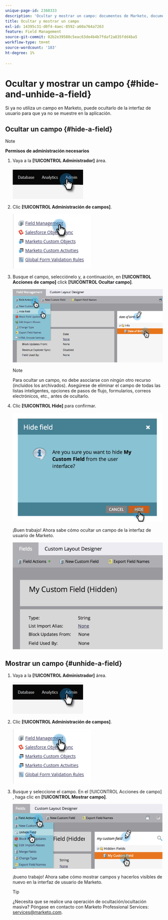 ```yaml
---
unique-page-id: 2360333
description: 'Ocultar y mostrar un campo: documentos de Marketo, documentación del producto'
title: Ocultar y mostrar un campo
exl-id: 14395c31-d0f4-4aec-8592-a60a764a7263
feature: Field Management
source-git-commit: 02b2e39580c5eac63de4b4b7fdaf2a835fdd4ba5
workflow-type: tm+mt
source-wordcount: '183'
ht-degree: 1%

---
```


# Ocultar y mostrar un campo {#hide-and-unhide-a-field}

Si ya no utiliza un campo en Marketo, puede ocultarlo de la interfaz de usuario para que ya no se muestre en la aplicación.

## Ocultar un campo {#hide-a-field}

>[!NOTE]
>
>**Permisos de administración necesarios**

1. Vaya a la **[!UICONTROL Administrador]** área.

   ![](assets/hide-and-unhide-a-field-1.png)

1. Clic **[!UICONTROL Administración de campos]**.

   ![](assets/hide-and-unhide-a-field-2.png)

1. Busque el campo, selecciónelo y, a continuación, en **[!UICONTROL Acciones de campo]** click **[!UICONTROL Ocultar campo]**.

   ![](assets/hide-and-unhide-a-field-3.png)

   >[!NOTE]
   >
   >Para ocultar un campo, no debe asociarse con ningún otro recurso (incluidos los archivados). Asegúrese de eliminar el campo de todas las listas inteligentes, opciones de pasos de flujo, formularios, correos electrónicos, etc., antes de ocultarlo.

1. Clic **[!UICONTROL Hide]** para confirmar.

   ![](assets/hide-and-unhide-a-field-4.png)

   ¡Buen trabajo! Ahora sabe cómo ocultar un campo de la interfaz de usuario de Marketo.

   ![](assets/hide-and-unhide-a-field-5.png)

## Mostrar un campo {#unhide-a-field}

1. Vaya a la **[!UICONTROL Administrador]** área.

   ![](assets/hide-and-unhide-a-field-6.png)

1. Clic **[!UICONTROL Administración de campos]**.

   ![](assets/hide-and-unhide-a-field-7.png)

1. Busque y seleccione el campo. En el [!UICONTROL Acciones de campo] , haga clic en **[!UICONTROL Mostrar campo]**.

   ![](assets/hide-and-unhide-a-field-8.png)

   ¡bueno trabajo! Ahora sabe cómo mostrar campos y hacerlos visibles de nuevo en la interfaz de usuario de Marketo.

   >[!TIP]
   >
   >¿Necesita que se realice una operación de ocultación/ocultación masiva? Póngase en contacto con Marketo Professional Services: services@marketo.com.
